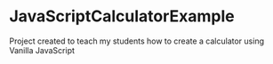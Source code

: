 # JavaScriptCalculatorExample
Project created to teach my students how to create a calculator using Vanilla JavaScript
